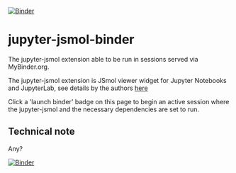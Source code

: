 [![Binder](https://mybinder.org/badge_logo.svg)](https://mybinder.org/v2/gh/fomightez/jupyter-jsmol-binder/master?filepath=index.ipynb)


# jupyter-jsmol-binder
The jupyter-jsmol extension able to be run in sessions served via MyBinder.org.

The jupyter-jsmol extension is JSmol viewer widget for Jupyter Notebooks and JupyterLab, see details by the authors [here](https://github.com/fekad/jupyter-jsmol)

Click a 'launch binder' badge on this page to begin an active session where the jupyter-jsmol and the necessary dependencies are set to run.



Technical note
--------------

Any?

[![Binder](https://mybinder.org/badge_logo.svg)](https://mybinder.org/v2/gh/fomightez/jupyter-jsmol-binder/master?filepath=index.ipynb)